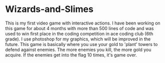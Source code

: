 # Wizards-and-Slimes
This is my first video game with interactive actions. I have been working on this game for about 4 months with more than 500 lines of code and was used to win first place in the coding competition in ace coding club (6th grade). I use photoshop for my graphics, which will be improved in the future. This game is basically where you use your gold to 'plant' towers to defend against enemies. The more enemies you kill, the more gold you acquire. If the enemies get into the flag 10 times, it's game over. 
